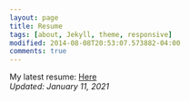 ```yaml
---
layout: page
title: Resume
tags: [about, Jekyll, theme, responsive]
modified: 2014-08-08T20:53:07.573882-04:00
comments: true
---
```


My latest resume: [Here](/reports/rk_cv.pdf)  
*Updated: January 11, 2021*
